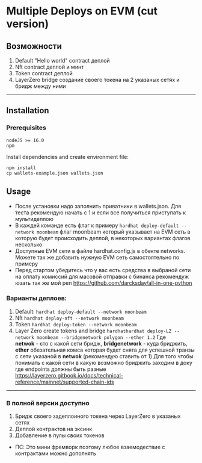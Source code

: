 # Multiple Deploys on EVM (cut version)

## Возможности

1. Default "Hello world" contract деплой
2. Nft contract деплой и минт
3. Token contract деплой
4. LayerZero bridge создание своего токена на 2 указаных сетях и бридж между ними

---

## Installation

### Prerequisites

```
nodeJS >= 16.0
npm
```

Install dependencies and create environment file:

```
npm install
cp wallets-example.json wallets.json
```

## Usage

- После установки надо заполнить приватники в wallets.json. Для теста рекомендую начать с 1 и если все получиться приступать к мультидеплою
- В каждей команде есть флаг к примеру ``` hardhat deploy-default --network moonbeam ``` флаг moonbeam который указывает на EVM сеть в
  которую будет происходить деплой, в некоторых вариантах флагов несколько
- Доступные EVM сети в файле hardhat.config.js в обекте networks. Можете так же добавить нужную EVM сеть самостоятельно по примеру
- Перед стартом убедитесь что у вас есть средства в выбраной сети на оплату комиссий для масовой отправки с бинанса рекомендуж юзать так же
  мой реп https://github.com/darcksday/all-in-one-python

### Варианты деплоев:

1. Default: ``` hardhat deploy-default --network moonbeam ```
2. Nft ``` hardhat deploy-nft --network moonbeam ```
3. Token  ``` hardhat deploy-token --network moonbeam ```
4. Layer Zero create tokens and bridge  ```hardhathardhat deploy-LZ --network moonbeam --bridgenetwork polygon --ether 1.2``` Где  
**netwok** - єто с какой сети бридж, **bridgenetwork** - куда бриджить, **ether** обезательная комса которая будет снята для успешной транзы с
   сети указаной в **netwok** (рекомендую ставить от 1)
   Для того чтобы понимать с какой сети в какую возможно бриджить заходим в доку где endpoints должны быть
   разные https://layerzero.gitbook.io/docs/technical-reference/mainnet/supported-chain-ids

---

### В полной версии доступно

1. Бридж своего задеплоиного токена через LayerZero в указаных сетях
2. Деплой контрактов на зксинк
3. Добавление в пулы своих токенов

- ПС: Это мини фремворк поэтому любое взаемодествие с контрактами можно дополнять